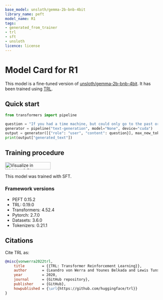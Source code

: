 ```yaml
---
base_model: unsloth/gemma-2b-bnb-4bit
library_name: peft
model_name: R1
tags:
- generated_from_trainer
- trl
- sft
- unsloth
licence: license
---
```


# Model Card for R1

This model is a fine-tuned version of [unsloth/gemma-2b-bnb-4bit](https://huggingface.co/unsloth/gemma-2b-bnb-4bit).
It has been trained using [TRL](https://github.com/huggingface/trl).

## Quick start

```python
from transformers import pipeline

question = "If you had a time machine, but could only go to the past or the future once and never return, which would you choose and why?"
generator = pipeline("text-generation", model="None", device="cuda")
output = generator([{"role": "user", "content": question}], max_new_tokens=128, return_full_text=False)[0]
print(output["generated_text"])
```

## Training procedure

[<img src="https://raw.githubusercontent.com/wandb/assets/main/wandb-github-badge-28.svg" alt="Visualize in Weights & Biases" width="150" height="24"/>](https://wandb.ai/monkey-recsys-pontificia-universidad-cat-lica-del-per-/huggingface/runs/ezkspere) 


This model was trained with SFT.

### Framework versions

- PEFT 0.15.2
- TRL: 0.19.0
- Transformers: 4.52.4
- Pytorch: 2.7.0
- Datasets: 3.6.0
- Tokenizers: 0.21.1

## Citations



Cite TRL as:
    
```bibtex
@misc{vonwerra2022trl,
	title        = {{TRL: Transformer Reinforcement Learning}},
	author       = {Leandro von Werra and Younes Belkada and Lewis Tunstall and Edward Beeching and Tristan Thrush and Nathan Lambert and Shengyi Huang and Kashif Rasul and Quentin Gallou{\'e}dec},
	year         = 2020,
	journal      = {GitHub repository},
	publisher    = {GitHub},
	howpublished = {\url{https://github.com/huggingface/trl}}
}
```
